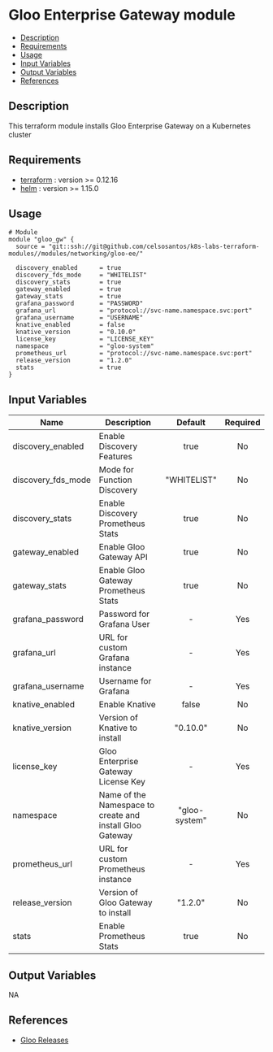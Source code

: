 # Gloo Enterprise Gateway module

- [Description](#description)
- [Requirements](#requirements)
- [Usage](#usage)
- [Input Variables](#input-variables)
- [Output Variables](#output-variables)
- [References](#references)

## Description

This terraform module installs Gloo Enterprise Gateway on a Kubernetes cluster

## Requirements

* [terraform](https://www.terraform.io/downloads.html) : version >= 0.12.16
* [helm](https://kubernetes.io/docs/tasks/tools/install-kubectl/) : version >= 1.15.0

## Usage

```hcl
# Module
module "gloo_gw" {
  source = "git::ssh://git@github.com/celsosantos/k8s-labs-terraform-modules//modules/networking/gloo-ee/"

  discovery_enabled      = true
  discovery_fds_mode     = "WHITELIST"
  discovery_stats        = true
  gateway_enabled        = true
  gateway_stats          = true
  grafana_password       = "PASSWORD"
  grafana_url            = "protocol://svc-name.namespace.svc:port"
  grafana_username       = "USERNAME"
  knative_enabled        = false
  knative_version        = "0.10.0"
  license_key            = "LICENSE_KEY"
  namespace              = "gloo-system"
  prometheus_url         = "protocol://svc-name.namespace.svc:port"
  release_version        = "1.2.0"
  stats                  = true
}
```

## Input Variables

| Name               | Description                                              |    Default    | Required |
| ------------------ | -------------------------------------------------------- | :-----------: | :------: |
| discovery_enabled  | Enable Discovery Features                                |     true      |    No    |
| discovery_fds_mode | Mode for Function Discovery                              |  "WHITELIST"  |    No    |
| discovery_stats    | Enable Discovery Prometheus Stats                        |     true      |    No    |
| gateway_enabled    | Enable Gloo Gateway API                                  |     true      |    No    |
| gateway_stats      | Enable Gloo Gateway Prometheus Stats                     |     true      |    No    |
| grafana_password   | Password for Grafana User                                |       -       |   Yes    |
| grafana_url        | URL for custom Grafana instance                          |       -       |   Yes    |
| grafana_username   | Username for Grafana                                     |       -       |   Yes    |
| knative_enabled    | Enable Knative                                           |     false     |    No    |
| knative_version    | Version of Knative to install                            |   "0.10.0"    |    No    |
| license_key        | Gloo Enterprise Gateway License Key                      |       -       |   Yes    |
| namespace          | Name of the Namespace to create and install Gloo Gateway | "gloo-system" |    No    |
| prometheus_url     | URL for custom Prometheus instance                       |       -       |   Yes    |
| release_version    | Version of Gloo Gateway to install                       |    "1.2.0"    |    No    |
| stats              | Enable Prometheus Stats                                  |     true      |    No    |

## Output Variables

NA

## References

* [Gloo Releases](https://github.com/solo-io/gloo/releases)

